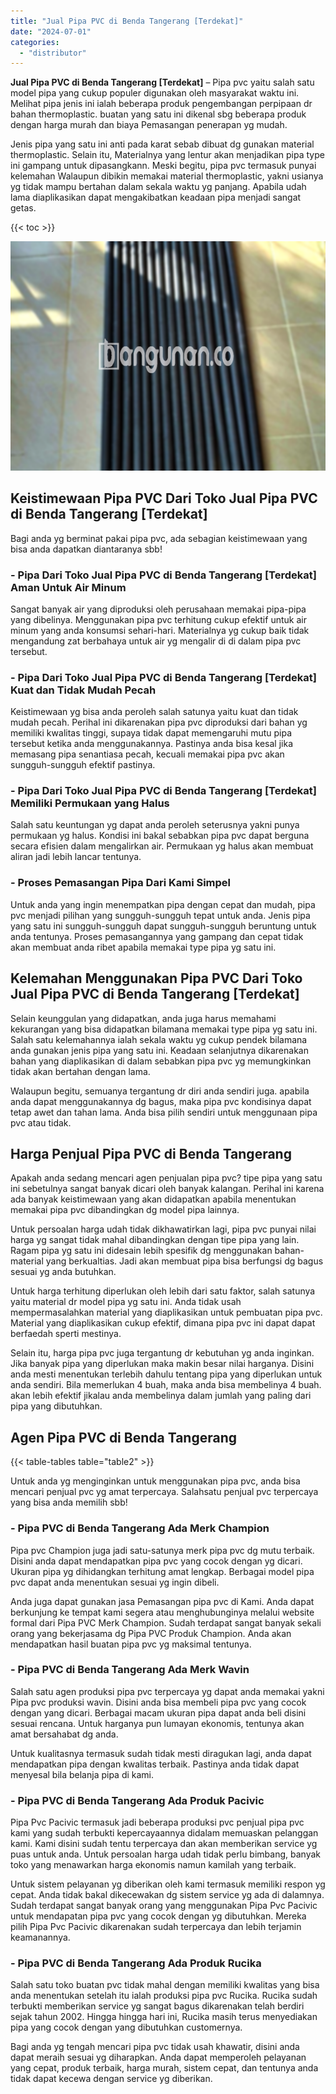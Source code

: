 ```yaml
---
title: "Jual Pipa PVC di Benda Tangerang [Terdekat]"
date: "2024-07-01"
categories: 
  - "distributor"
---
```


**Jual Pipa PVC di Benda Tangerang \[Terdekat\]** – Pipa pvc yaitu salah satu model pipa yang cukup populer digunakan oleh masyarakat waktu ini. Melihat pipa jenis ini ialah beberapa produk pengembangan perpipaan dr bahan thermoplastic. buatan yang satu ini dikenal sbg beberapa produk dengan harga murah dan biaya Pemasangan penerapan yg mudah.

Jenis pipa yang satu ini anti pada karat sebab dibuat dg gunakan material thermoplastic. Selain itu, Materialnya yang lentur akan menjadikan pipa type ini gampang untuk dipasangkann. Meski begitu, pipa pvc termasuk punyai kelemahan Walaupun dibikin memakai material thermoplastic, yakni usianya yg tidak mampu bertahan dalam sekala waktu yg panjang. Apabila udah lama diaplikasikan dapat mengakibatkan keadaan pipa menjadi sangat getas.

{{< toc >}}

![Jual Pipa PVC di Benda Tangerang [Terdekat]](/images/jaul-pipa-pvc-31.png)

## Keistimewaan Pipa PVC Dari Toko Jual Pipa PVC di Benda Tangerang \[Terdekat\]

Bagi anda yg berminat pakai pipa pvc, ada sebagian keistimewaan yang bisa anda dapatkan diantaranya sbb!

### \- Pipa Dari Toko Jual Pipa PVC di Benda Tangerang \[Terdekat\] Aman Untuk Air Minum

Sangat banyak air yang diproduksi oleh perusahaan memakai pipa-pipa yang dibelinya. Menggunakan pipa pvc terhitung cukup efektif untuk air minum yang anda konsumsi sehari-hari. Materialnya yg cukup baik tidak mengandung zat berbahaya untuk air yg mengalir di di dalam pipa pvc tersebut.

### \- Pipa Dari Toko Jual Pipa PVC di Benda Tangerang \[Terdekat\] Kuat dan Tidak Mudah Pecah

Keistimewaan yg bisa anda peroleh salah satunya yaitu kuat dan tidak mudah pecah. Perihal ini dikarenakan pipa pvc diproduksi dari bahan yg memiliki kwalitas tinggi, supaya tidak dapat memengaruhi mutu pipa tersebut ketika anda menggunakannya. Pastinya anda bisa kesal jika memasang pipa senantiasa pecah, kecuali memakai pipa pvc akan sungguh-sungguh efektif pastinya.

### \- Pipa Dari Toko Jual Pipa PVC di Benda Tangerang \[Terdekat\] Memiliki Permukaan yang Halus

Salah satu keuntungan yg dapat anda peroleh seterusnya yakni punya permukaan yg halus. Kondisi ini bakal sebabkan pipa pvc dapat berguna secara efisien dalam mengalirkan air. Permukaan yg halus akan membuat aliran jadi lebih lancar tentunya.

### \- Proses Pemasangan Pipa Dari Kami Simpel

Untuk anda yang ingin menempatkan pipa dengan cepat dan mudah, pipa pvc menjadi pilihan yang sungguh-sungguh tepat untuk anda. Jenis pipa yang satu ini sungguh-sungguh dapat sungguh-sungguh beruntung untuk anda tentunya. Proses pemasangannya yang gampang dan cepat tidak akan membuat anda ribet apabila memakai type pipa yg satu ini.

## Kelemahan Menggunakan Pipa PVC Dari Toko Jual Pipa PVC di Benda Tangerang \[Terdekat\]

Selain keunggulan yang didapatkan, anda juga harus memahami kekurangan yang bisa didapatkan bilamana memakai type pipa yg satu ini. Salah satu kelemahannya ialah sekala waktu yg cukup pendek bilamana anda gunakan jenis pipa yang satu ini. Keadaan selanjutnya dikarenakan bahan yang diaplikasikan di dalam sebabkan pipa pvc yg memungkinkan tidak akan bertahan dengan lama.

Walaupun begitu, semuanya tergantung dr diri anda sendiri juga. apabila anda dapat menggunakannya dg bagus, maka pipa pvc kondisinya dapat tetap awet dan tahan lama. Anda bisa pilih sendiri untuk menggunaan pipa pvc atau tidak.

## Harga Penjual Pipa PVC di Benda Tangerang

Apakah anda sedang mencari agen penjualan pipa pvc? tipe pipa yang satu ini sebetulnya sangat banyak dicari oleh banyak kalangan. Perihal ini karena ada banyak keistimewaan yang akan didapatkan apabila menentukan memakai pipa pvc dibandingkan dg model pipa lainnya.

Untuk persoalan harga udah tidak dikhawatirkan lagi, pipa pvc punyai nilai harga yg sangat tidak mahal dibandingkan dengan tipe pipa yang lain. Ragam pipa yg satu ini didesain lebih spesifik dg menggunakan bahan-material yang berkualtias. Jadi akan membuat pipa bisa berfungsi dg bagus sesuai yg anda butuhkan.

Untuk harga terhitung diperlukan oleh lebih dari satu faktor, salah satunya yaitu material dr model pipa yg satu ini. Anda tidak usah mempermasalahkan material yang diaplikasikan untuk pembuatan pipa pvc. Material yang diaplikasikan cukup efektif, dimana pipa pvc ini dapat dapat berfaedah sperti mestinya.

Selain itu, harga pipa pvc juga tergantung dr kebutuhan yg anda inginkan. Jika banyak pipa yang diperlukan maka makin besar nilai harganya. Disini anda mesti menentukan terlebih dahulu tentang pipa yang diperlukan untuk anda sendiri. Bila memerlukan 4 buah, maka anda bisa membelinya 4 buah. akan lebih efektif jikalau anda membelinya dalam jumlah yang paling dari pipa yang dibutuhkan.

## Agen Pipa PVC di Benda Tangerang

{{< table-tables table="table2" >}}

Untuk anda yg menginginkan untuk menggunakan pipa pvc, anda bisa mencari penjual pvc yg amat terpercaya. Salahsatu penjual pvc terpercaya yang bisa anda memilih sbb!

### \- Pipa PVC di Benda Tangerang Ada Merk Champion

Pipa pvc Champion juga jadi satu-satunya merk pipa pvc dg mutu terbaik. Disini anda dapat mendapatkan pipa pvc yang cocok dengan yg dicari. Ukuran pipa yg dihidangkan terhitung amat lengkap. Berbagai model pipa pvc dapat anda menentukan sesuai yg ingin dibeli.

Anda juga dapat gunakan jasa Pemasangan pipa pvc di Kami. Anda dapat berkunjung ke tempat kami segera atau menghubunginya melalui website formal dari Pipa PVC Merk Champion. Sudah terdapat sangat banyak sekali orang yang bekerjasama dg Pipa PVC Produk Champion. Anda akan mendapatkan hasil buatan pipa pvc yg maksimal tentunya.

### \- Pipa PVC di Benda Tangerang Ada Merk Wavin

Salah satu agen produksi pipa pvc terpercaya yg dapat anda memakai yakni Pipa pvc produksi wavin. Disini anda bisa membeli pipa pvc yang cocok dengan yang dicari. Berbagai macam ukuran pipa dapat anda beli disini sesuai rencana. Untuk harganya pun lumayan ekonomis, tentunya akan amat bersahabat dg anda.

Untuk kualitasnya termasuk sudah tidak mesti diragukan lagi, anda dapat mendapatkan pipa dengan kwalitas terbaik. Pastinya anda tidak dapat menyesal bila belanja pipa di kami.

### \- Pipa PVC di Benda Tangerang Ada Produk Pacivic

Pipa Pvc Pacivic termasuk jadi beberapa produksi pvc penjual pipa pvc kami yang sudah terbukti kepercayaannya didalam memuaskan pelanggan kami. Kami disini sudah tentu terpercaya dan akan memberikan service yg puas untuk anda. Untuk persoalan harga udah tidak perlu bimbang, banyak toko yang menawarkan harga ekonomis namun kamilah yang terbaik.

Untuk sistem pelayanan yg diberikan oleh kami termasuk memiliki respon yg cepat. Anda tidak bakal dikecewakan dg sistem service yg ada di dalamnya. Sudah terdapat sangat banyak orang yang menggunakan Pipa Pvc Pacivic untuk mendapatan pipa pvc yang cocok dengan yg dibutuhkan. Mereka pilih Pipa Pvc Pacivic dikarenakan sudah terpercaya dan lebih terjamin keamanannya.

### \- Pipa PVC di Benda Tangerang Ada Produk Rucika

Salah satu toko buatan pvc tidak mahal dengan memiliki kwalitas yang bisa anda menentukan setelah itu ialah produksi pipa pvc Rucika. Rucika sudah terbukti memberikan service yg sangat bagus dikarenakan telah berdiri sejak tahun 2002. Hingga hingga hari ini, Rucika masih terus menyediakan pipa yang cocok dengan yang dibutuhkan customernya.

Bagi anda yg tengah mencari pipa pvc tidak usah khawatir, disini anda dapat meraih sesuai yg diharapkan. Anda dapat memperoleh pelayanan yang cepat, produk terbaik, harga murah, sistem cepat, dan tentunya anda tidak dapat kecewa dengan service yg diberikan.

